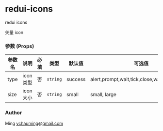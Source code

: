 # redui-icons

redui icons

矢量 icon 



### 参数 (Props)
| 参数名  | 说明      | 必填   | 类型       | 默认值     | 可选值                                      |
| ---- | ------- | ---- | -------- | ------- | ---------------------------------------- |
| type | icon类型  | 否    | `string` | success | alert,prompt,wait,tick,close,warning,success |
| size | icon 大小 | 否    | `string` | small   | small, large                             |



### Author

Ming    vchauming@gmail.com